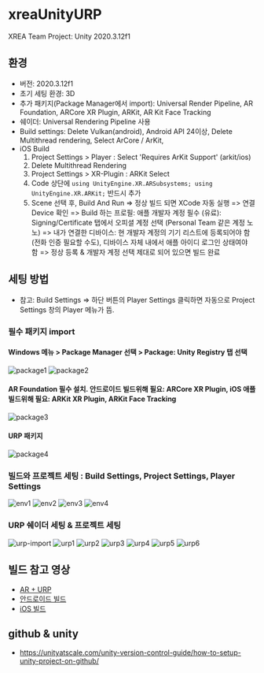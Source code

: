 # xreaUnityURP
XREA Team Project: Unity 2020.3.12f1 

## 환경
- 버전: 2020.3.12f1
- 초기 세팅 환경: 3D
- 추가 패키지(Package Manager에서 import): Universal Render Pipeline, AR Foundation, ARCore XR Plugin, ARKit, AR Kit Face Tracking
- 쉐이더: Universal Rendering Pipeline 사용
- Build settings: Delete Vulkan(android), Android API 24이상, Delete Multithread rendering, Select ArCore / ArKit, 
- iOS Build
  1. Project Settings > Player : Select 'Requires ArKit Support' (arkit/ios)
  2. Delete Multithread Rendering
  3. Project Settings > XR-Plugin : ARKit Select
  4. Code 상단에 `using UnityEngine.XR.ARSubsystems; using UnityEngine.XR.ARKit;` 반드시 추가
  5. Scene 선택 후, Build And Run => 정상 빌드 되면 XCode 자동 실행 => 연결 Device 확인 => Build 하는 프로필:  애플 개발자 계정 필수 (유료): Signing/Certificate 탭에서 오피셜 계정 선택 (Personal Team 같은 계정 노노) => 내가 연결한 디바이스: 현 개발자 계정의 기기 리스트에 등록되어야 함 (전화 인증 필요할 수도), 디바이스 자체 내에서 애플 아이디 로그인 상태여야 함 => 정상 등록 & 개발자 계정 선택 제대로 되어 있으면 빌드 완료

## 세팅 방법

- 참고: Build Settings => 하단 버튼의 Player Settings 클릭하면 자동으로 Project Settings 창의 Player 메뉴가 뜸.

### 필수 패키지 import
#### Windows 메뉴 > Package Manager 선택 > Package: Unity Registry 탭 선택
![package1](markdown_images/package1.jpg)
![package2](markdown_images/package2.jpg)
#### AR Foundation 필수 설치. 안드로이드 빌드위해 필요: ARCore XR Plugin, iOS 애플 빌드위해 필요: ARKit XR Plugin, ARKit Face Tracking
![package3](markdown_images/package3.jpg)
#### URP 패키지
![package4](markdown_images/package4.jpg)

### 빌드와 프로젝트 세팅 : Build Settings, Project Settings, Player Settings 
![env1](markdown_images/env-screenshot1.jpg)
![env2](markdown_images/env-screenshot2.jpg)
![env3](markdown_images/env-screenshot3.jpg)
![env4](markdown_images/env-screenshot4.jpg)

### URP 쉐이더 세팅 & 프로젝트 세팅
![urp-import](markdown_images/package4.jpg)
![urp1](markdown_images/urp-screenshot1.jpg)
![urp2](markdown_images/urp-screenshot2.jpg)
![urp3](markdown_images/urp-screenshot3.jpg)
![urp4](markdown_images/urp-screenshot4.jpg)
![urp5](markdown_images/env-urp-screenshot1.jpg)
![urp6](markdown_images/env-urp-screenshot2.jpg)


## 빌드 참고 영상
- [AR + URP](https://www.youtube.com/watch?v=yW34SiaXH7Q)
- [안드로이드 빌드](https://www.youtube.com/watch?v=gi9iHTY9z1o&t=602s)
- [iOS 빌드](https://www.youtube.com/watch?v=0g7tFKEbBNg&t=204s)

## github & unity
- https://unityatscale.com/unity-version-control-guide/how-to-setup-unity-project-on-github/
